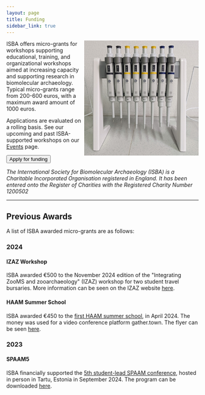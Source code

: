 ```yaml
---
layout: page
title: Funding
sidebar_link: true
---
```


<img align="right" width="300" src="/assets/images/misc/PXL_20210915_140350906.jpg">

ISBA offers micro-grants for workshops supporting educational, training, and organizational workshops aimed at increasing
capacity and supporting research in biomolecular archaeology. Typical micro-grants range from 200-600 euros, with a maximum award amount of 1000 euros.

Applications are evaluated on a rolling basis. See our upcoming and past ISBA-supported workshops on our [Events](/category/events.md) page.

<button
class="button-join"
role="button"
onclick="window.open('/application','\_blank')"
type="button">
Apply for funding </button>

<p>
  <i>The International Society for Biomolecular Archaeology (ISBA) is a Charitable Incorporated Organisation registered in England.  It has been entered onto the Register of Charities with the Registered Charity Number 1200502</i>

</p>

---

## Previous Awards

A list of ISBA awarded micro-grants are as follows:

### 2024

#### IZAZ Workshop

ISBA awarded €500 to the November 2024 edition of the "Integrating ZooMS and zooarchaeology" (IZAZ) workshop for two student travel bursaries. More information can be seen on the IZAZ website [here](https://izaz2024.sciencesconf.org/).

#### HAAM Summer School

ISBA awarded €450 to the [first HAAM summer school](https://haam-community.github.io/news/2024/04/05/event/), in April 2024. The money was used for a video conference platform gather.town. The flyer can be seen [here](assets/documents/affiliates/haam/haam-summerschool-2024/HAAM_Summer_School_flyer_v7.png).

### 2023

#### SPAAM5

ISBA financially supported the [5th student-lead SPAAM conference](https://www.spaam-community.org/events/2023/04/26/news_SPAAM5-registration/), hosted in person in Tartu, Estonia in September 2024. The program can be downloaded [here](assets/documents/affiliates/spaam/spaam5/SPAAM5%20In-Person%20Meeting%20-%20Program.pdf).

